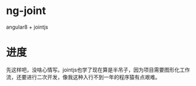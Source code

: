 # ng-joint
angular8 + jointjs
# 进度
先这样吧，没啥心情写。jointjs也学了现在算是半吊子，因为项目需要图形化工作流，还要进行二次开发，像我这种入行不到一年的程序猿有点艰难。
